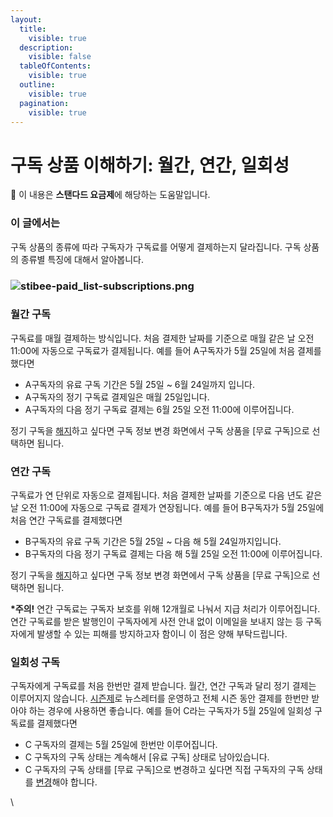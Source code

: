```yaml
---
layout:
  title:
    visible: true
  description:
    visible: false
  tableOfContents:
    visible: true
  outline:
    visible: true
  pagination:
    visible: true
---
```


# 구독 상품 이해하기: 월간, 연간, 일회성

💬 이 내용은 **스탠다드 요금제**에 해당하는 도움말입니다.

&#x20;

### 이 글에서는

구독 상품의 종류에 따라 구독자가 구독료를 어떻게 결제하는지 달라집니다. 구독 상품의 종류별 특징에 대해서 알아봅니다.&#x20;

&#x20;

### ![stibee-paid\_list-subscriptions.png](https://help.stibee.com/hc/article\_attachments/5997725486607)

### 월간 구독 <a href="#h_01gkka36n477nmj0tbphrerkwy" id="h_01gkka36n477nmj0tbphrerkwy"></a>

구독료를 매월 결제하는 방식입니다. 처음 결제한 날짜를 기준으로 매월 같은 날 오전 11:00에 자동으로 구독료가 결제됩니다. 예를 들어 A구독자가 5월 25일에 처음 결제를 했다면

* A구독자의 유료 구독 기간은 5월 25일 \~ 6월 24일까지 입니다.
* A구독자의 정기 구독료 결제일은 매월 25일입니다.
* A구독자의 다음 정기 구독료 결제는 6월 25일 오전 11:00에 이루어집니다.

&#x20;정기 구독을 [해지](https://help.stibee.com/hc/ko/articles/4756491765775)하고 싶다면 구독 정보 변경 화면에서 구독 상품을 \[무료 구독]으로 선택하면 됩니다.

&#x20;

### 연간 구독

구독료가 연 단위로 자동으로 결제됩니다. 처음 결제한 날짜를 기준으로 다음 년도 같은 날 오전 11:00에 자동으로 구독료 결제가 연장됩니다. 예를 들어 B구독자가 5월 25일에 처음 연간 구독료를 결제했다면&#x20;

* B구독자의 유료 구독 기간은 5월 25일 \~ 다음 해 5월 24일까지입니다.
* B구독자의 다음 정기 구독료 결제는 다음 해 5월 25일 오전 11:00에 이루어집니다.

&#x20;정기 구독을 [해지](https://help.stibee.com/hc/ko/articles/4756491765775)하고 싶다면 구독 정보 변경 화면에서 구독 상품을 \[무료 구독]으로 선택하면 됩니다.

**\*주의!** 연간 구독료는 구독자 보호를 위해 12개월로 나눠서 지급 처리가 이루어집니다. 연간 구독료를 받은 발행인이 구독자에게 사전 안내 없이 이메일을 보내지 않는 등 구독자에게 발생할 수 있는 피해를 방지하고자 함이니 이 점은 양해 부탁드립니다.

&#x20;

### 일회성 구독

구독자에게 구독료를 처음 한번만 결제 받습니다. 월간, 연간 구독과 달리 정기 결제는 이루어지지 않습니다. [시즌제](https://help.stibee.com/hc/ko/articles/4756397802767)로 뉴스레터를 운영하고 전체 시즌 동안 결제를 한번만 받아야 하는 경우에 사용하면 좋습니다. 예를 들어 C라는 구독자가 5월 25일에 일회성 구독료를 결제했다면

* C 구독자의 결제는 5월 25일에 한번만 이루어집니다.
* C 구독자의 구독 상태는 계속해서 \[유료 구독] 상태로 남아있습니다.&#x20;
* C 구독자의 구독 상태를 \[무료 구독]으로 변경하고 싶다면 직접 구독자의 구독 상태를 [변경](https://help.stibee.com/hc/ko/articles/4756468795279)해야 합니다.

\
